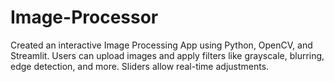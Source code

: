 # Image-Processor
Created an interactive Image Processing App using Python, OpenCV, and Streamlit. Users can upload images and apply filters like grayscale, blurring, edge detection, and more. Sliders allow real-time adjustments.
